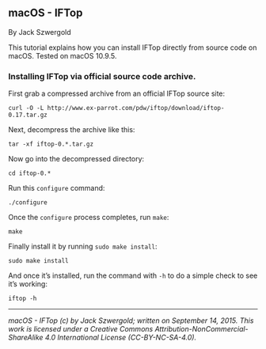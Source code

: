 ## macOS - IFTop

By Jack Szwergold

This tutorial explains how you can install IFTop directly from source code on macOS. Tested on macOS 10.9.5.

### Installing IFTop via official source code archive.

First grab a compressed archive from an official IFTop source site:

	curl -O -L http://www.ex-parrot.com/pdw/iftop/download/iftop-0.17.tar.gz

Next, decompress the archive like this:

	tar -xf iftop-0.*.tar.gz
	
Now go into the decompressed directory:

	cd iftop-0.*
	
Run this `configure` command:

	./configure

Once the `configure` process completes, run `make`:

	make
	
Finally install it by running `sudo make install`:

	sudo make install

And once it’s installed, run the command with `-h` to do a simple check to see it’s working:

	iftop -h

***

*macOS - IFTop (c) by Jack Szwergold; written on September 14, 2015. This work is licensed under a Creative Commons Attribution-NonCommercial-ShareAlike 4.0 International License (CC-BY-NC-SA-4.0).*